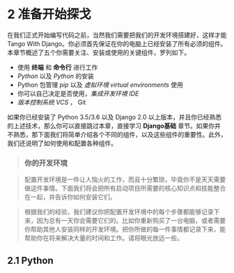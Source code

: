 # 2 准备开始探戈

在我们正式开始编写代码之前，当然我们需要把我们的开发环境搭建好，这样才能 Tango With Django。你必须首先保证在你的电脑上已经安装了所有必须的组件。本章节概述了五个你需要关注、安装或使用的关键组件，罗列如下。
- 使用 **终端** 和 **命令行** 进行工作
- *Python* 以及 *Python* 的安装
- Python 包管理 _pip_ 以及 _虚拟环境 virtual environments_ 使用
- 你可以自己决定是否使用，_集成开发环境 IDE_
- _版本控制系统 VCS_ ， Git

如果你已经安装了 Python 3.5/3.6 以及 Django 2.0 以上版本，并且你已经熟悉的上述技术，那么你可以直接跳过本章，直接学习 **Django基础** 章节。如果你并不熟悉，那下面我们将简单介绍各个不同的组件，以及这些组件的重要性。此外，我们还说明了如何使用和配置各种组件。

> ### 你的开发环境

> 配置开发环境是一件让人恼火的工作，而且十分繁琐，毕竟你不是天天需要做这件事情。下面我们将会把所有启动项目所需要的核心知识点和技能整合在一起，并告诉你如何安装它们。

> 根据我们的经验，我们建议你把配置开发环境中的每个步骤都能够记录下来，因为总有一天你会需要它们的。比如你重新购买了一台电脑，或者需要你帮助其他人安装同样的开发环境。把你所做的每一件事情都记录下来，能帮助你在将来解决大量的时间和工作。请将眼光放远一些。

## 2.1 Python




